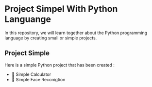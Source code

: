 # Project Simpel With Python Languange
In this repository, we will learn together about the Python programming language by creating small or simple projects.

## Project Simple
Here is a simple Python project that has been created :
- 🎯 Simple Calculator
- 🎯 Simple Face Reconigtion
